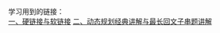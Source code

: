 学习用到的链接：<br>
[一、硬链接与软链接](https://www.cnblogs.com/itech/archive/2009/04/10/1433052.html)
[二、动态规划经典讲解与最长回文子串题讲解](https://leetcode-cn.com/problems/longest-palindromic-substring/solution/zhong-xin-kuo-san-dong-tai-gui-hua-by-liweiwei1419/)
